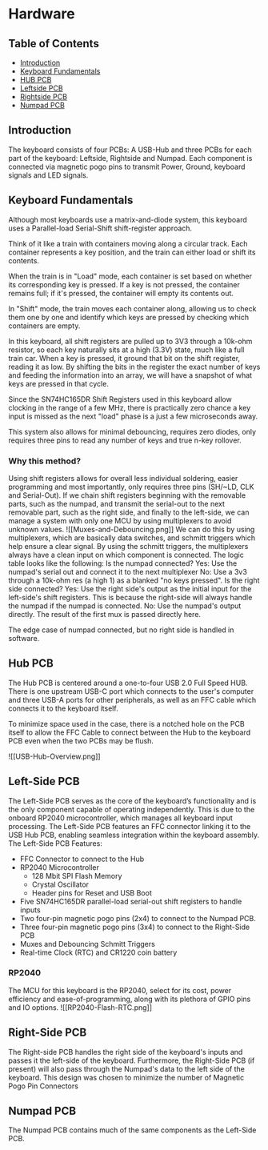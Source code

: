 # Hardware

## Table of Contents
- [Introduction](#introduction)
- [Keyboard Fundamentals](#keyboard-fundamentals)
- [HUB PCB](#hub-pcb)
- [Leftside PCB](#left-side-pcb)
- [Rightside PCB](#right-side-pcb)
- [Numpad PCB](numpad-pcb)


## Introduction
The keyboard consists of four PCBs: A USB-Hub and three PCBs for each part of the keyboard: Leftside, Rightside and Numpad.
Each component is connected via magnetic pogo pins to transmit Power, Ground, keyboard signals and LED signals.

## Keyboard Fundamentals
Although most keyboards use a matrix-and-diode system, this keyboard uses a Parallel-load Serial-Shift shift-register approach.

Think of it like a train with containers moving along a circular track. Each container represents a key position, and the train can either load or shift its contents.

When the train is in "Load" mode, each container is set based on whether its corresponding key is pressed. If a key is not pressed, the container remains full; if it's pressed, the container will empty its contents out. 

In "Shift" mode, the train moves each container along, allowing us to check them one by one and identify which keys are pressed by checking which containers are empty.

In this keyboard, all shift registers are pulled up to 3V3 through a 10k-ohm resistor, so each key naturally sits at a high (3.3V) state, much like a full train car. When a key is pressed, it ground that bit on the shift register, reading it as low. By shifting the bits in the register the exact number of keys and feeding the information into an array, we will have a snapshot of what keys are pressed in that cycle. 

Since the SN74HC165DR Shift Registers used in this keyboard allow clocking in the range of a few MHz, there is practically zero chance a key input is missed as the next "load" phase is a just a few microseconds away.

This system also allows for minimal debouncing, requires zero diodes, only requires three pins to read any number of keys and true n-key rollover.

### Why this method?
Using shift registers allows for overall less individual soldering, easier programming and most importantly, only requires three pins (SH/~LD, CLK and Serial-Out).
If we chain shift registers beginning with the removable parts, such as the numpad, and transmit the serial-out to the next removable part, such as the right side, and finally to the left-side, we can manage a system with only one MCU by using multiplexers to avoid unknown values. 
![[Muxes-and-Debouncing.png]]
We can do this by using multiplexers, which are basically data switches, and schmitt triggers which help ensure a clear signal. By using the schmitt triggers, the multiplexers always have a clean input on which component is connected. 
The logic table looks like the following:
Is the numpad connected?
Yes: Use the numpad's serial out and connect it to the next multiplexer
No: Use a 3v3 through a 10k-ohm res (a high 1) as a blanked "no keys pressed".
Is the right side connected?
Yes: Use the right side's output as the initial input for the left-side's shift registers. This is because the right-side will always handle the numpad if the numpad is connected.
No: Use the numpad's output directly. The result of the first mux is passed directly here.

The edge case of numpad connected, but no right side is handled in software.

## Hub PCB
The Hub PCB is centered around a one-to-four USB 2.0 Full Speed HUB. There is one upstream USB-C port which connects to the user's computer and three USB-A ports for other peripherals, as well as an FFC cable which connects it to the keyboard itself.

To minimize space used in the case, there is a notched hole on the PCB itself to allow the FFC Cable to connect between the Hub to the keyboard PCB even when the two PCBs may be flush.

![[USB-Hub-Overview.png]]
## Left-Side PCB
The Left-Side PCB serves as the core of the keyboard’s functionality and is the only component capable of operating independently. This is due to the onboard RP2040 microcontroller, which manages all keyboard input processing. The Left-Side PCB features an FFC connector linking it to the USB Hub PCB, enabling seamless integration within the keyboard assembly.
The Left-Side PCB Features:
- FFC Connector to connect to the Hub
- RP2040 Microcontroller
	- 128 Mbit SPI Flash Memory
	- Crystal Oscillator
	- Header pins for Reset and USB Boot
- Five SN74HC165DR parallel-load serial-out shift registers to handle inputs
- Two four-pin magnetic pogo pins (2x4) to connect to the Numpad PCB.
- Three four-pin magnetic pogo pins (3x4) to connect to the Right-Side PCB
- Muxes and Debouncing Schmitt Triggers
- Real-time Clock (RTC) and CR1220 coin battery
### RP2040
The MCU for this keyboard is the RP2040, select for its cost, power efficiency and ease-of-programming, along with its plethora of GPIO pins and IO options. 
![[RP2040-Flash-RTC.png]]
## Right-Side PCB
The Right-side PCB handles the right side of the keyboard's inputs and passes it the left-side of the keyboard.
Furthermore, the Right-Side PCB (if present) will also pass through the Numpad's data to the left side of the keyboard. This design was chosen to minimize the number of Magnetic Pogo Pin Connectors
## Numpad PCB
The Numpad PCB contains much of the same components as the Left-Side PCB.
